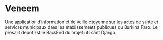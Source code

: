 # Veneem
Une application d’information et de veille citoyenne sur les actes de santé et services municipaux dans les établissements publiques du Burkina Faso. Le presant depot est le BackEnd du projet utilisant Django
